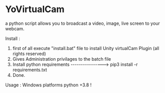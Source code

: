 # YoVirtualCam
a python script allows you to broadcast a video, image, live screen to your webcam.

Install :

1. first of all execute "install.bat" file to install Unity virtualCam Plugin (all rights reserved)
2. Gives Administration privilages to the batch file
3. Install python requirements 
----------------> pip3 install -r requirements.txt
4. Done.

Usage : Windows platforms python +3.8 !
